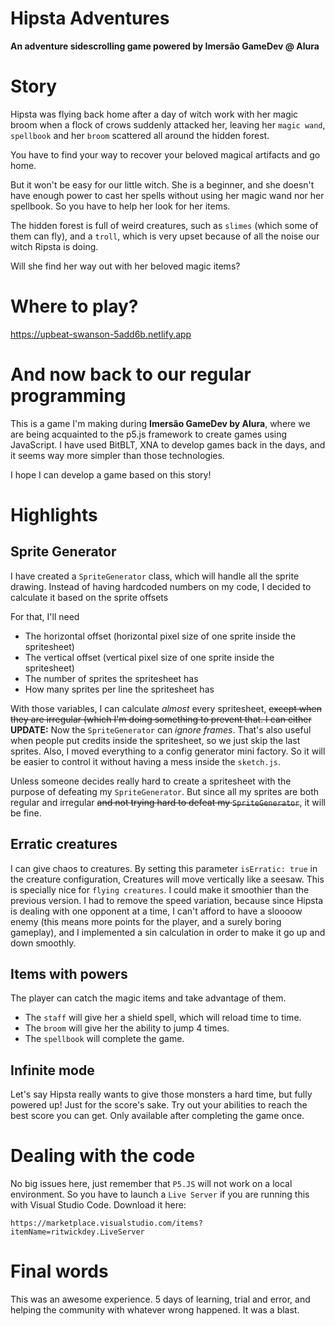 # Hipsta Adventures
**An adventure sidescrolling game powered by Imersão GameDev @ Alura**

# Story
Hipsta was flying back home after a day of witch work with her magic broom when a flock of crows suddenly attacked her, leaving her `magic wand`, `spellbook` and her `broom` scattered all around the hidden forest. 

You have to find your way to recover your beloved magical artifacts and go home.

But it won't be easy for our little witch. 
She is a beginner, and she doesn't have enough power to cast her spells without using her magic wand nor her spellbook. So you have to help her look for her items. 

The hidden forest is full of weird creatures, such as `slimes` (which some of them can fly), and a `troll`, which is very upset because of all the noise our witch Ripsta is doing.

Will she find her way out with her beloved magic items?

# Where to play?
https://upbeat-swanson-5add6b.netlify.app

# And now back to our regular programming #
This is a game I'm making during **Imersão GameDev by Alura**, where we are being acquainted to the p5.js framework to create games using JavaScript. 
I have used BitBLT, XNA to develop games back in the days, and it seems way more simpler than those technologies. 

I hope I can develop a game based on this story! 

# Highlights
## Sprite Generator
I have created a `SpriteGenerator` class, which will handle all the sprite drawing. Instead of having hardcoded numbers on my code, I decided to calculate it based on the sprite offsets

For that, I'll need
- The horizontal offset (horizontal pixel size of one sprite inside the spritesheet)
- The vertical offset (vertical pixel size of one sprite inside the spritesheet)
- The number of sprites the spritesheet has
- How many sprites per line the spritesheet has

With those variables, I can calculate *almost* every spritesheet, ~~except when they are irregular (which I'm doing something to prevent that. I can either~~ 
**UPDATE:** Now the ``SpriteGenerator`` can *ignore frames*. That's also useful when people put credits inside the spritesheet, so we just skip the last sprites. Also, I moved everything to a config generator mini factory. So it will be easier to control it without having a mess inside the ``sketch.js``.

Unless someone decides really hard to create a spritesheet with the purpose of defeating my ``SpriteGenerator``. But since all my sprites are both regular and irregular ~~and not trying hard to defeat my ``SpriteGenerator``~~, it will be fine.

## Erratic creatures
I can give chaos to creatures. By setting this parameter ``isErratic: true`` in the creature configuration, Creatures will move vertically like a seesaw. This is specially nice for ``flying creatures``. I could make it smoothier than the previous version. I had to remove the speed variation, because since Hipsta is dealing with one opponent at a time, I can't afford to have a sloooow enemy (this means more points for the player, and a surely boring gameplay), and I implemented a sin calculation in order to make it go up and down smoothly.

## Items with powers
The player can catch the magic items and take advantage of them. 
- The ``staff`` will give her a shield spell, which will reload time to time. 
- The ``broom`` will give her the ability to jump 4 times. 
- The ``spellbook`` will complete the game.

## Infinite mode
Let's say Hipsta really wants to give those monsters a hard time, but fully powered up! Just for the score's sake. Try out your abilities to reach the best score you can get. Only available after completing the game once.

# Dealing with the code
No big issues here, just remember that ``P5.JS`` will not work on a local environment. So you have to launch a ``Live Server`` if you are running this with Visual Studio Code.
Download it here:
```
https://marketplace.visualstudio.com/items?itemName=ritwickdey.LiveServer
```

# Final words
This was an awesome experience. 5 days of learning, trial and error, and helping the community with whatever wrong happened. It was a blast.
